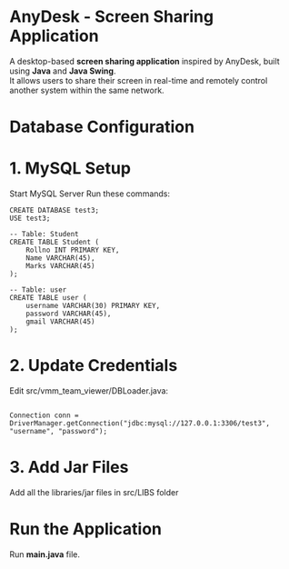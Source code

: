 # AnyDesk - Screen Sharing Application
A desktop-based **screen sharing application** inspired by AnyDesk, built using **Java** and **Java Swing**.  
It allows users to share their screen in real-time and remotely control another system within the same network.

# Database Configuration

# 1. MySQL Setup
Start MySQL Server
Run these commands:

```
CREATE DATABASE test3;
USE test3;

-- Table: Student
CREATE TABLE Student (
    Rollno INT PRIMARY KEY,
    Name VARCHAR(45),
    Marks VARCHAR(45)
);

-- Table: user
CREATE TABLE user (
    username VARCHAR(30) PRIMARY KEY,
    password VARCHAR(45),
    gmail VARCHAR(45)
);
```

# 2. Update Credentials

Edit src/vmm_team_viewer/DBLoader.java:

```

Connection conn = DriverManager.getConnection("jdbc:mysql://127.0.0.1:3306/test3", "username", "password");
```

# 3. Add Jar Files

Add all the libraries/jar files in src/LIBS folder

#

# Run the Application

Run **main.java** file.
